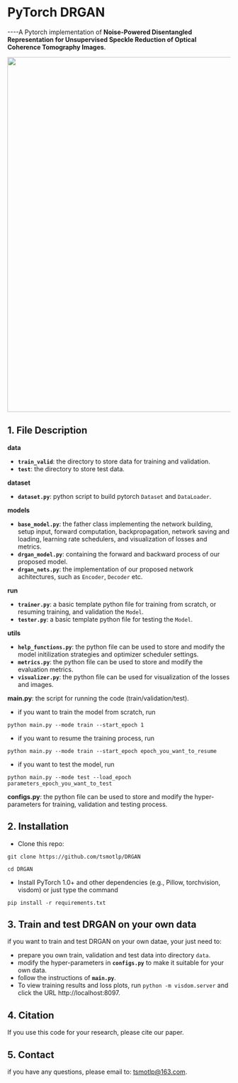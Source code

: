 # PyTorch DRGAN
----A Pytorch implementation of **Noise-Powered Disentangled Representation for Unsupervised Speckle Reduction of Optical Coherence Tomography Images**.

<div align=center><img src="https://github.com/tsmotlp/DRGAN/blob/main/images/Fig1.png" width="800px"/></div>

## 1. File Description
**data**
* **`train_valid`**: the directory to store data for training and validation.
* **`test`**: the directory to store test data.

**dataset**
* **`dataset.py`**: python script to build pytorch `Dataset` and `DataLoader`.

**models**
* **`base_model.py`**: the father class implementing the network building, setup input, forward computation, backpropagation, network saving and loading, learning rate schedulers, and visualization of losses and metrics.
* **`drgan_model.py`**: containing the forward and backward process of our proposed model.
* **`drgan_nets.py`**: the implementation of our proposed network achitectures, such as `Encoder`, `Decoder` etc.

**run**
* **`trainer.py`**: a basic template python file for training from scratch, or resuming training, and validation the `Model`.
* **`tester.py`**: a basic template python file for testing the `Model`.

**utils**
* **`help_functions.py`**: the python file can be used to store and modify the model initilization strategies and optimizer scheduler settings.
* **`metrics.py`**: the python file can be used to store and modify the evaluation metrics.
* **`visualizer.py`**: the python file can be used for visualization of the losses and images.

**main.py**: the script for running the code (train/validation/test).
* if you want to train the model from scratch, run 
```
python main.py --mode train --start_epoch 1
``` 
* if you want to resume the training process, run 
```
python main.py --mode train --start_epoch epoch_you_want_to_resume
``` 
* if you want to test the model, run 
```
python main.py --mode test --load_epoch parameters_epoch_you_want_to_test
``` 

**configs.py**: the python file can be used to store and modify the hyper-parameters for training, validation and testing process.

## 2. Installation
* Clone this repo:
```
git clone https://github.com/tsmotlp/DRGAN

cd DRGAN
```
* Install PyTorch 1.0+ and other dependencies (e.g., Pillow, torchvision, visdom) or just type the command 
```
pip install -r requirements.txt
```

## 3. Train and test DRGAN on your own data
if you want to train and test DRGAN on your own datae, your just need to:
* prepare you own train, validation and test data into directory `data`.
* modify the hyper-parameters in **`configs.py`** to make it suitable for your own data.
* follow the instructions of **`main.py`**.
* To view training results and loss plots, run `python -m visdom.server` and click the URL http://localhost:8097.

## 4. Citation
If you use this code for your research, please cite our paper.

## 5. Contact
if you have any questions, please email to: tsmotlp@163.com.
